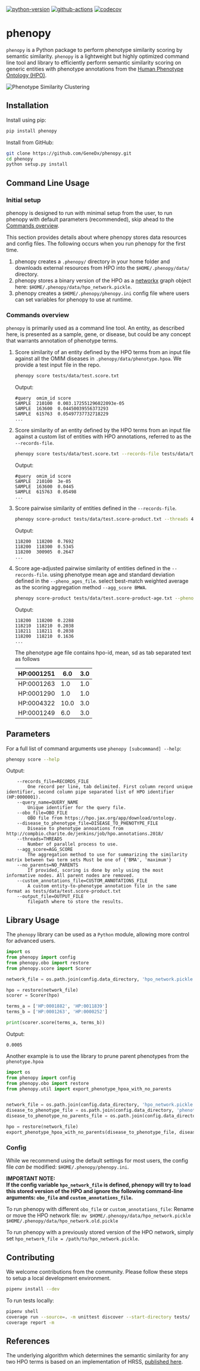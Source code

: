 [![python-version](https://img.shields.io/badge/python-3.6+-blue.svg)](https://www.python.org/downloads/release/python-360/)
[![github-actions](https://github.com/GeneDx/phenopy/workflows/Python%20package/badge.svg)](https://github.com/GeneDx/phenopy/actions)
[![codecov](https://codecov.io/gh/GeneDx/phenopy/branch/develop/graph/badge.svg)](https://codecov.io/gh/GeneDx/phenopy)

# phenopy
`phenopy` is a Python package to perform phenotype similarity scoring by semantic similarity. `phenopy` is a
lightweight but highly optimized command line tool and library to efficiently perform semantic similarity scoring on
generic entities with phenotype annotations from the [Human Phenotype Ontology (HPO)](https://hpo.jax.org/app/).

![Phenotype Similarity Clustering](https://raw.githubusercontent.com/GeneDx/phenopy/develop/notebooks/output/cluster_three_diseases.png)

## Installation
Install using pip:
```bash
pip install phenopy
```

Install from GitHub:
```bash
git clone https://github.com/GeneDx/phenopy.git
cd phenopy
python setup.py install
```

## Command Line Usage
### Initial setup
phenopy is designed to run with minimal setup from the user, to run phenopy with default parameters (recommended), skip ahead
to the [Commands overview](#Commands-overview).  

This section provides details about where phenopy stores data resources and config files. The following occurs when
you run phenopy for the first time.
 1. phenopy creates a `.phenopy/` directory in your home folder and downloads external resources from HPO into the
  `$HOME/.phenopy/data/` directory.
 2. phenopy stores a binary version of the HPO as a [networkx](https://networkx.github.io/documentation/stable/reference/classes/multidigraph.html)
 graph object here: `$HOME/.phenopy/data/hpo_network.pickle`.
 3. phenopy creates a `$HOME/.phenopy/phenopy.ini` config file where users can set variables for phenopy to use
 at runtime.

### Commands overview
`phenopy` is primarily used as a command line tool. An entity, as described here, is presented as a sample, gene, or
disease, but could be any concept that warrants annotation of phenotype terms.

1. Score similarity of an entity defined by the HPO terms from an input file against all the OMIM diseases in
`.phenopy/data/phenotype.hpoa`. We provide a test input file in the repo.
    ```bash
    phenopy score tests/data/test.score.txt
    ```
    Output:
    ```
    #query	omim_id	score
    SAMPLE	210100	0.003.172551296022093e-05
    SAMPLE	163600	0.04450039556373293
    SAMPLE	615763	0.05497737732718229
    ...
    ```

2. Score similarity of an entity defined by the HPO terms from an input file against a custom list of entities with HPO annotations, referred to as the `--records-file`.
    ```bash
    phenopy score tests/data/test.score.txt --records-file tests/data/test.score-product.txt
    ```
    Output:
    ```
    #query  omim_id score
    SAMPLE  210100  3e-05
    SAMPLE  163600  0.0445
    SAMPLE  615763  0.05498
    ...
    ```

3. Score pairwise similarity of entities defined in the `--records-file`.

    ```bash
    phenopy score-product tests/data/test.score-product.txt --threads 4
    ```
    Output:
    ```
    118200	118200	0.7692
    118200	118300	0.5345
    118200	300905	0.2647
    ...
    ```
4. Score age-adjusted pairwise similarity of entities defined in the `--records-file`.
    using phenotype mean age and standard deviation defined in the `--pheno_ages_file`.
    select best-match weighted average as the scoring aggregation method `--agg_score BMWA`.  

    ```bash
    phenopy score-product tests/data/test.score-product-age.txt --pheno_ages_file tests/data/phenotype_age.tsv --agg_score BMWA --threads 4
    ```
    Output:
    ```
    118200  118200  0.2288
    118210  118210  0.2038
    118211  118211  0.2038
    118200  118210  0.1636
    ...
    ```
    
    The phenotype age file contains hpo-id, mean, sd as tab separated text as follows
    
    | HP:0001251 | 6.0  | 3.0 |
    |------------|------|-----|
    | HP:0001263 | 1.0  | 1.0 |
    | HP:0001290 | 1.0  | 1.0 |
    | HP:0004322 | 10.0 | 3.0 |
    | HP:0001249 | 6.0  | 3.0 |

    

## Parameters
For a full list of command arguments use `phenopy [subcommand] --help`:
```bash
phenopy score --help
```
Output:
```
    --records_file=RECORDS_FILE
        One record per line, tab delimited. First column record unique identifier, second column pipe separated list of HPO identifier (HP:0000001).
    --query_name=QUERY_NAME
        Unique identifier for the query file.
    --obo_file=OBO_FILE
        OBO file from https://hpo.jax.org/app/download/ontology.
    --disease_to_phenotype_file=DISEASE_TO_PHENOTYPE_FILE
        Disease to phenotype annoations from http://compbio.charite.de/jenkins/job/hpo.annotations.2018/
    --threads=THREADS
        Number of parallel process to use.
    --agg_score=AGG_SCORE
        The aggregation method to use for summarizing the similarity matrix between two term sets Must be one of {'BMA', 'maximum'}
    --no_parents=NO_PARENTS
        If provided, scoring is done by only using the most informative nodes. All parent nodes are removed.
    --custom_annotations_file=CUSTOM_ANNOTATIONS_FILE
        A custom entity-to-phenotype annotation file in the same format as tests/data/test.score-product.txt
    --output_file=OUTPUT_FILE
        filepath where to store the results.
```
## Library Usage
The `phenopy` library can be used as a `Python` module, allowing more control for advanced users.   

```python
import os
from phenopy import config
from phenopy.obo import restore
from phenopy.score import Scorer

network_file = os.path.join(config.data_directory, 'hpo_network.pickle')

hpo = restore(network_file)
scorer = Scorer(hpo)

terms_a = ['HP:0001882', 'HP:0011839']
terms_b = ['HP:0001263', 'HP:0000252']

print(scorer.score(terms_a, terms_b))
```
Output:
```
0.0005
```

Another example is to use the library to prune parent phenotypes from the `phenotype.hpoa`
```python
import os
from phenopy import config
from phenopy.obo import restore
from phenopy.util import export_phenotype_hpoa_with_no_parents


network_file = os.path.join(config.data_directory, 'hpo_network.pickle')
disease_to_phenotype_file = os.path.join(config.data_directory, 'phenotype.hpoa.txt')
disease_to_phenotype_no_parents_file = os.path.join(config.data_directory, 'phenotype.noparents.hpoa')

hpo = restore(network_file)
export_phenotype_hpoa_with_no_parents(disease_to_phenotype_file, disease_to_phenotype_no_parents_file, hpo)
```

### Config
While we recommend using the default settings for most users, the config file *can be* modified: `$HOME/.phenopy/phenopy.ini`.

**IMPORTANT NOTE:  
If the config variable `hpo_network_file` is defined, phenopy will try to load this stored version of the HPO and ignore
the following command-line arguments: `obo_file` and `custom_annotations_file`.**

To run phenopy with different `obo_file` or `custom_annotations_file`:
Rename or move the HPO network file: `mv $HOME/.phenopy/data/hpo_network.pickle $HOME/.phenopy/data/hpo_network.old.pickle`

To run phenopy with a previously stored version of the HPO network, simply set
`hpo_network_file = /path/to/hpo_network.pickle`.  

## Contributing
We welcome contributions from the community. Please follow these steps to setup a local development environment.  
```bash
pipenv install --dev
```

To run tests locally:
```bash
pipenv shell
coverage run --source=. -m unittest discover --start-directory tests/
coverage report -m
```  

## References
The underlying algorithm which determines the semantic similarity for any two HPO terms is based on an implementation of HRSS, [published here](https://www.ncbi.nlm.nih.gov/pubmed/23741529).
